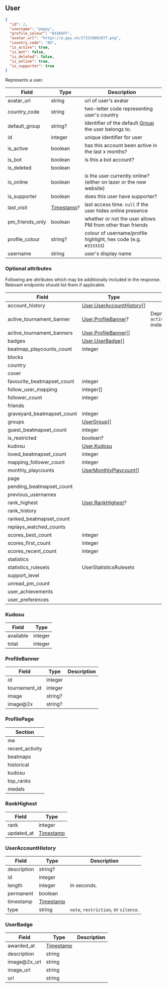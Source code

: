 ## User
```json
{
  "id": 2,
  "username": "peppy",
  "profile_colour": "#3366FF",
  "avatar_url": "https://a.ppy.sh/2?1519081077.png",
  "country_code": "AU",
  "is_active": true,
  "is_bot": false,
  "is_deleted": false,
  "is_online": true,
  "is_supporter": true
}
```

Represents a user.

Field           | Type                      | Description
--------------- | ------------------------- | ----------------------------------------------------------------------
avatar_url      | string                    | url of user's avatar
country_code    | string                    | two-letter code representing user's country
default_group   | string?                   | Identifier of the default [Group](#group) the user belongs to.
id              | integer                   | unique identifier for user
is_active       | boolean                   | has this account been active in the last x months?
is_bot          | boolean                   | is this a bot account?
is_deleted      | boolean                   ||
is_online       | boolean                   | is the user currently online? (either on lazer or the new website)
is_supporter    | boolean                   | does this user have supporter?
last_visit      | [Timestamp](#timestamp)?  | last access time. `null` if the user hides online presence
pm_friends_only | boolean                   | whether or not the user allows PM from other than friends
profile_colour  | string?                   | colour of username/profile highlight, hex code (e.g. `#333333`)
username        | string                    | user's display name

<div id="user-optionalattributes" data-unique="user-optionalattributes"></div>

### Optional attributes

Following are attributes which may be additionally included in the response. Relevant endpoints should list them if applicable.

Field                      | Type | Notes
---------------------------|----- | -----
account_history            | [User.UserAccountHistory](#user-useraccounthistory)[] | |
active_tournament_banner   | [User.ProfileBanner](#user-profilebanner)? | Deprecated, use `active_tournament_banners` instead.
active_tournament_banners  | [User.ProfileBanner](#user-profilebanner)[] | |
badges                     | [User.UserBadge](#user-userbadge)[] | |
beatmap_playcounts_count   | integer | |
blocks                     | | |
country                    | | |
cover                      | | |
favourite_beatmapset_count | integer | |
follow_user_mapping        | integer[] | |
follower_count             | integer | |
friends                    | | |
graveyard_beatmapset_count | integer | |
groups                     | [UserGroup](#usergroup)[] | |
guest_beatmapset_count     | integer | |
is_restricted              | boolean? | |
kudosu                     | [User.Kudosu](#user-kudosu) | |
loved_beatmapset_count     | integer | |
mapping_follower_count     | integer | |
monthly_playcounts         | [UserMonthlyPlaycount](#usermonthlyplaycount)[] | |
page                       | | |
pending_beatmapset_count   | | |
previous_usernames         | | |
rank_highest               | [User.RankHighest](#user-rankhighest)? | |
rank_history               | | |
ranked_beatmapset_count    | | |
replays_watched_counts     | | |
scores_best_count          | integer | |
scores_first_count         | integer | |
scores_recent_count        | integer | |
statistics                 | | |
statistics_rulesets        | UserStatisticsRulesets | |
support_level              | | |
unread_pm_count            | | |
user_achievements          | | |
user_preferences           | | |

<div id="user-kudosu" data-unique="user-kudosu"></div>

### Kudosu

Field     | Type
----------|-----
available | integer
total     | integer

<div id="user-profilebanner" data-unique="user-profilebanner"></div>

### ProfileBanner

Field         | Type        | Description
--------------|-------------|------------
id            | integer     | |
tournament_id | integer     | |
image         | string?     | |
image@2x      | string?     | |

<div id="user-profilepage" data-unique="user-profilepage"></div>

### ProfilePage

| Section         |
|-----------------|
| me              |
| recent_activity |
| beatmaps        |
| historical      |
| kudosu          |
| top_ranks       |
| medals          |

<div id="user-rankhighest" data-unique="user-rankhighest"></div>

### RankHighest

Field      | Type
-----------|-----
rank       | integer
updated_at | [Timestamp](#timestamp)

<div id="user-useraccounthistory" data-unique="user-useraccounthistory"></div>

### UserAccountHistory

Field       | Type                    | Description
------------|-------------------------|------------
description | string?                 | |
id          | integer                 | |
length      | integer                 | In seconds.
permanent   | boolean                 | |
timestamp   | [Timestamp](#timestamp) | |
type        | string                  | `note`, `restriction`, or `silence`.

<div id="user-userbadge" data-unique="user-userbadge"></div>

### UserBadge

Field        | Type                    | Description
-------------|-------------------------|------------
awarded_at   | [Timestamp](#timestamp) | |
description  | string                  | |
image@2x_url | string                  | |
image_url    | string                  | |
url          | string                  | |
